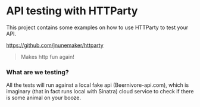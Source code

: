 # API testing with HTTParty

This project contains some examples on how to use HTTParty to test your API.

https://github.com/jnunemaker/httparty
>Makes http fun again!

### What are we testing?


All the tests will run against a local fake api (Beernivore-api.com), which is imaginary (that in fact runs local with Sinatra) cloud service to check if there is some animal on your booze.
